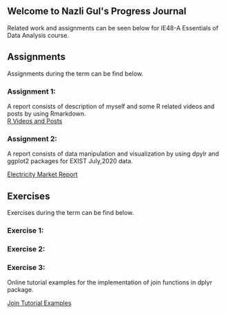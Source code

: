 ## Welcome to Nazli Gul's Progress Journal
Related work and assignments can be seen below for IE48-A Essentials of Data Analysis course.


## Assignments
Assignments during the term can be find below.

### Assignment 1: 
A report consists of description of myself and some R related videos and posts by using Rmarkdown.<br>
[R Videos and Posts](https://pjournal.github.io/boun01-NazliGul/Assignment-1-RmarkdownFile_.html)

### Assignment 2: 
A report consists of data manipulation and visualization by using dpylr and ggplot2 packages for EXIST July,2020 data.

[Electricity Market Report](https://pjournal.github.io/boun01-NazliGul/Assignment-2-July-Report.html)

## Exercises
Exercises during the term can be find below.

### Exercise 1:
### Exercise 2:
### Exercise 3:
Online tutorial examples for the implementation of join functions in dplyr package. 

[Join Tutorial Examples](https://pjournal.github.io/boun01-NazliGul/Exercise-3.html)


